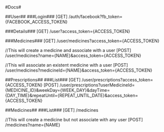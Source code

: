 #Docs#

##User##
###Login###
  [GET] /auth/facebook?fb_token={FACEBOOK_ACCESS_TOKEN}

###Details###
  [GET] /user?access_token={ACCESS_TOKEN}

###Medicines###
  [GET] /user/medicines?access_token={ACCESS_TOKEN}

  //This will create a medicine and associate with a user
  [POST] /user/medicines?name={NAME}&access_token={ACCESS_TOKEN}

  //This will associate an existent medicine with a user
  [POST] /user/medicines?medicineId={NAME}&access_token={ACCESS_TOKEN}


##Prescriptions##
###List###
  [GET] /user/prescriptions?access_token={ACCESS_TOKEN}
  [POST] /user/prescriptions?userMedicineId={MEDICINE_ID}&weekDay={WEEK_DAY}&dayTime={DAY_TIME}&repeatUntil={REPEAT_UNTIL_DATE}&access_token={ACCESS_TOKEN}


##Medicines##
###List###
  [GET] /medicines

  //This will create a medicine but not associate with any user
  [POST] /medicines?name={NAME}
